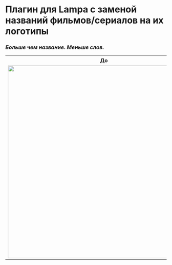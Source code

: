 # Плагин для Lampa с заменой названий фильмов/сериалов на их логотипы
### *Больше чем название. Меньше слов.*

<div align="center">
  <table>
    <tr>
      <th>До</th>
      <th>После</th>
    </tr>
    <tr>
      <td><img src="https://i.postimg.cc/J0HNQNSS/2025-05-11-164323.png" width="600"></td>
      <td><img src="https://i.postimg.cc/bwgmrTPR/2025-05-11-164143.png" width="600"></td>
    </tr>
  </table>
</div>

